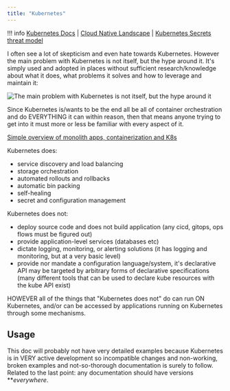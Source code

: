 ```yaml
---
title: "Kubernetes"
---
```


!!! info
    [Kubernetes Docs](https://kubernetes.io/docs/home/) |
    [Cloud Native Landscape](https://landscape.cncf.io/) |
    [Kubernetes Secrets threat model](https://www.macchaffee.com/blog/2022/k8s-secrets/)

I often see a lot of skepticism and even hate towards Kubernetes. However the main problem with Kubernetes is not itself, but the hype around it. It's simply used and adopted in places without sufficient research/knowledge about what it does, what problems it solves and how to leverage and maintain it:

![The main problem with Kubernetes is not itself, but the hype around it](https://pbs.twimg.com/media/EDrZEKCWwAAG_Ty.jpg)

Since Kubernetes is/wants to be the end all be all of container orchestration and do EVERYTHING it can within reason, then that means anyone trying to get into it must more or less be familiar with every aspect of it.

[Simple overview of monolith apps, containerization and K8s](https://cloud.google.com/kubernetes-engine/kubernetes-comic)

Kubernetes does:

- service discovery and load balancing
- storage orchestration
- automated rollouts and rollbacks
- automatic bin packing
- self-healing
- secret and configuration management

Kubernetes does not:

- deploy source code and does not build application (any cicd, gitops, ops flows must be figured out)
- provide application-level services (databases etc)
- dictate logging, monitoring, or alerting solutions (it has logging and monitoring, but at a very basic level)
- provide nor mandate a configuration language/system, it's declarative API may be targeted by arbitrary forms of declarative specifications (many different tools that can be used to declare kube resources with the kube API exist)

HOWEVER all of the things that "Kubernetes does not" do can run ON Kubernetes, and/or can be accessed by applications running on Kubernetes through some mechanisms.

## Usage

This doc will probably not have very detailed examples because Kubernetes is in VERY active development so incompatible changes and non-working, broken examples and not-so-thorough documentation is surely to follow. Related to the last point: any documentation should have versions ***everywhere*.
